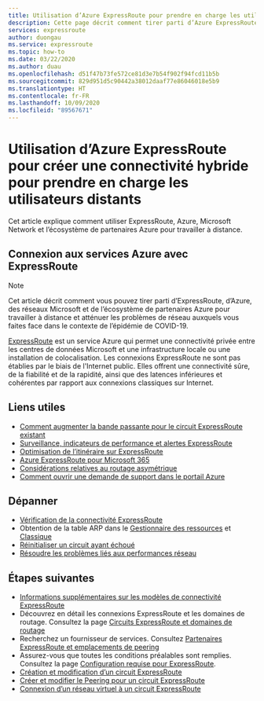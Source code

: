 ```yaml
---
title: Utilisation d’Azure ExpressRoute pour prendre en charge les utilisateurs distants
description: Cette page décrit comment tirer parti d’Azure ExpressRoute pour permettre le travail à distance dans le contexte de l’épidémie de COVID-19.
services: expressroute
author: duongau
ms.service: expressroute
ms.topic: how-to
ms.date: 03/22/2020
ms.author: duau
ms.openlocfilehash: d51f47b73fe572ce81d3e7b54f902f94fcd11b5b
ms.sourcegitcommit: 829d951d5c90442a38012daaf77e86046018e5b9
ms.translationtype: HT
ms.contentlocale: fr-FR
ms.lasthandoff: 10/09/2020
ms.locfileid: "89567671"
---
```

# <a name="using-azure-expressroute-to-create-hybrid-connectivity-to-support-remote-users"></a>Utilisation d’Azure ExpressRoute pour créer une connectivité hybride pour prendre en charge les utilisateurs distants

Cet article explique comment utiliser ExpressRoute, Azure, Microsoft Network et l’écosystème de partenaires Azure pour travailler à distance.

## <a name="connecting-to-azure-services-with-expressroute"></a>Connexion aux services Azure avec ExpressRoute

>[!NOTE]
>Cet article décrit comment vous pouvez tirer parti d’ExpressRoute, d’Azure, des réseaux Microsoft et de l’écosystème de partenaires Azure pour travailler à distance et atténuer les problèmes de réseau auxquels vous faites face dans le contexte de l’épidémie de COVID-19.
>

[ExpressRoute](expressroute-introduction.md) est un service Azure qui permet une connectivité privée entre les centres de données Microsoft et une infrastructure locale ou une installation de colocalisation. Les connexions ExpressRoute ne sont pas établies par le biais de l'Internet public. Elles offrent une connectivité sûre, de la fiabilité et de la rapidité, ainsi que des latences inférieures et cohérentes par rapport aux connexions classiques sur Internet.

## <a name="useful-links"></a>Liens utiles

* [Comment augmenter la bande passante pour le circuit ExpressRoute existant](expressroute-howto-circuit-portal-resource-manager.md#modify)
* [Surveillance, indicateurs de performance et alertes ExpressRoute](expressroute-monitoring-metrics-alerts.md#expressroute-gateway-connections-in-bitsseconds)
* [Optimisation de l’itinéraire sur ExpressRoute](expressroute-optimize-routing.md)
* [Azure ExpressRoute pour Microsoft 365](/microsoft-365/enterprise/azure-expressroute)
* [Considérations relatives au routage asymétrique](expressroute-asymmetric-routing.md)
* [Comment ouvrir une demande de support dans le portail Azure](https://portal.azure.com/#blade/Microsoft_Azure_Support/HelpAndSupportBlade/overview)

## <a name="troubleshoot"></a>Dépanner

* [Vérification de la connectivité ExpressRoute](expressroute-troubleshooting-expressroute-overview.md)
* Obtention de la table ARP dans le [Gestionnaire des ressources](expressroute-troubleshooting-arp-resource-manager.md) et [Classique](expressroute-troubleshooting-arp-classic.md)
* [Réinitialiser un circuit ayant échoué](reset-circuit.md)
* [Résoudre les problèmes liés aux performances réseau](expressroute-troubleshooting-network-performance.md)

## <a name="next-steps"></a>Étapes suivantes

* [Informations supplémentaires sur les modèles de connectivité ExpressRoute](expressroute-connectivity-models.md)
* Découvrez en détail les connexions ExpressRoute et les domaines de routage. Consultez la page [Circuits ExpressRoute et domaines de routage](expressroute-circuit-peerings.md)
* Recherchez un fournisseur de services. Consultez [Partenaires ExpressRoute et emplacements de peering](expressroute-locations.md)
* Assurez-vous que toutes les conditions préalables sont remplies. Consultez la page [Configuration requise pour ExpressRoute](expressroute-prerequisites.md).
* [Création et modification d’un circuit ExpressRoute](expressroute-howto-circuit-portal-resource-manager.md)
* [Créer et modifier le Peering pour un circuit ExpressRoute](expressroute-howto-routing-portal-resource-manager.md)
* [Connexion d’un réseau virtuel à un circuit ExpressRoute](expressroute-howto-linkvnet-portal-resource-manager.md)
